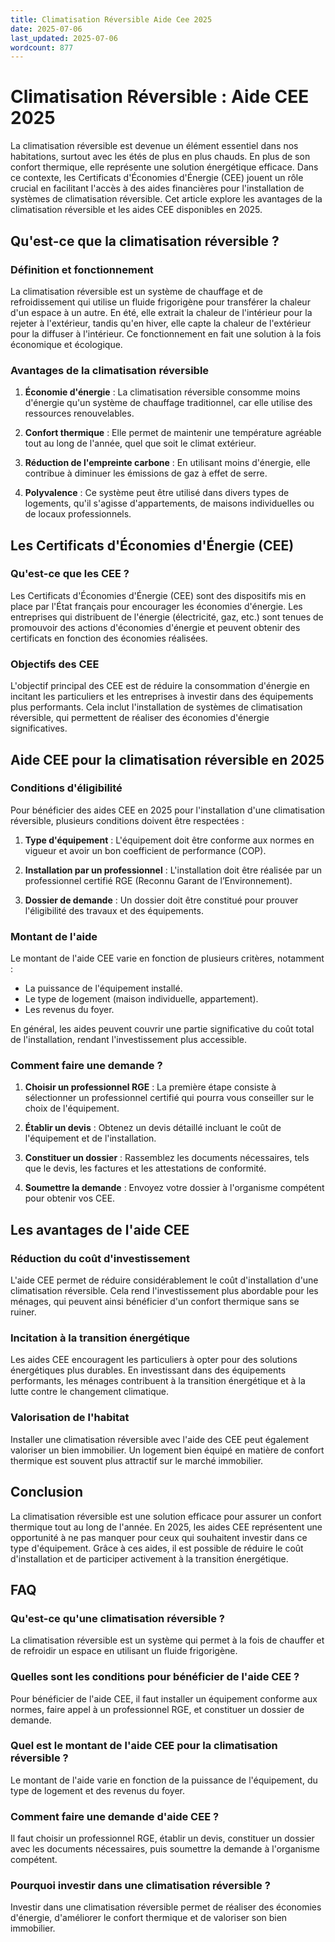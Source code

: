 ```yaml
---
title: Climatisation Réversible Aide Cee 2025
date: 2025-07-06
last_updated: 2025-07-06
wordcount: 877
---
```


# Climatisation Réversible : Aide CEE 2025

La climatisation réversible est devenue un élément essentiel dans nos habitations, surtout avec les étés de plus en plus chauds. En plus de son confort thermique, elle représente une solution énergétique efficace. Dans ce contexte, les Certificats d'Économies d'Énergie (CEE) jouent un rôle crucial en facilitant l'accès à des aides financières pour l'installation de systèmes de climatisation réversible. Cet article explore les avantages de la climatisation réversible et les aides CEE disponibles en 2025.

## Qu'est-ce que la climatisation réversible ?

### Définition et fonctionnement

La climatisation réversible est un système de chauffage et de refroidissement qui utilise un fluide frigorigène pour transférer la chaleur d'un espace à un autre. En été, elle extrait la chaleur de l'intérieur pour la rejeter à l'extérieur, tandis qu'en hiver, elle capte la chaleur de l'extérieur pour la diffuser à l'intérieur. Ce fonctionnement en fait une solution à la fois économique et écologique.

### Avantages de la climatisation réversible

1. **Économie d'énergie** : La climatisation réversible consomme moins d'énergie qu'un système de chauffage traditionnel, car elle utilise des ressources renouvelables.
   
2. **Confort thermique** : Elle permet de maintenir une température agréable tout au long de l'année, quel que soit le climat extérieur.

3. **Réduction de l'empreinte carbone** : En utilisant moins d'énergie, elle contribue à diminuer les émissions de gaz à effet de serre.

4. **Polyvalence** : Ce système peut être utilisé dans divers types de logements, qu'il s'agisse d'appartements, de maisons individuelles ou de locaux professionnels.

## Les Certificats d'Économies d'Énergie (CEE)

### Qu'est-ce que les CEE ?

Les Certificats d'Économies d'Énergie (CEE) sont des dispositifs mis en place par l'État français pour encourager les économies d'énergie. Les entreprises qui distribuent de l'énergie (électricité, gaz, etc.) sont tenues de promouvoir des actions d'économies d'énergie et peuvent obtenir des certificats en fonction des économies réalisées.

### Objectifs des CEE

L'objectif principal des CEE est de réduire la consommation d'énergie en incitant les particuliers et les entreprises à investir dans des équipements plus performants. Cela inclut l'installation de systèmes de climatisation réversible, qui permettent de réaliser des économies d'énergie significatives.

## Aide CEE pour la climatisation réversible en 2025

### Conditions d'éligibilité

Pour bénéficier des aides CEE en 2025 pour l'installation d'une climatisation réversible, plusieurs conditions doivent être respectées :

1. **Type d'équipement** : L'équipement doit être conforme aux normes en vigueur et avoir un bon coefficient de performance (COP).

2. **Installation par un professionnel** : L'installation doit être réalisée par un professionnel certifié RGE (Reconnu Garant de l’Environnement).

3. **Dossier de demande** : Un dossier doit être constitué pour prouver l'éligibilité des travaux et des équipements.

### Montant de l'aide

Le montant de l'aide CEE varie en fonction de plusieurs critères, notamment :

- La puissance de l'équipement installé.
- Le type de logement (maison individuelle, appartement).
- Les revenus du foyer.

En général, les aides peuvent couvrir une partie significative du coût total de l'installation, rendant l'investissement plus accessible.

### Comment faire une demande ?

1. **Choisir un professionnel RGE** : La première étape consiste à sélectionner un professionnel certifié qui pourra vous conseiller sur le choix de l'équipement.

2. **Établir un devis** : Obtenez un devis détaillé incluant le coût de l'équipement et de l'installation.

3. **Constituer un dossier** : Rassemblez les documents nécessaires, tels que le devis, les factures et les attestations de conformité.

4. **Soumettre la demande** : Envoyez votre dossier à l'organisme compétent pour obtenir vos CEE.

## Les avantages de l'aide CEE

### Réduction du coût d'investissement

L'aide CEE permet de réduire considérablement le coût d'installation d'une climatisation réversible. Cela rend l'investissement plus abordable pour les ménages, qui peuvent ainsi bénéficier d'un confort thermique sans se ruiner.

### Incitation à la transition énergétique

Les aides CEE encouragent les particuliers à opter pour des solutions énergétiques plus durables. En investissant dans des équipements performants, les ménages contribuent à la transition énergétique et à la lutte contre le changement climatique.

### Valorisation de l'habitat

Installer une climatisation réversible avec l'aide des CEE peut également valoriser un bien immobilier. Un logement bien équipé en matière de confort thermique est souvent plus attractif sur le marché immobilier.

## Conclusion

La climatisation réversible est une solution efficace pour assurer un confort thermique tout au long de l'année. En 2025, les aides CEE représentent une opportunité à ne pas manquer pour ceux qui souhaitent investir dans ce type d'équipement. Grâce à ces aides, il est possible de réduire le coût d'installation et de participer activement à la transition énergétique. 

## FAQ

### Qu'est-ce qu'une climatisation réversible ?

La climatisation réversible est un système qui permet à la fois de chauffer et de refroidir un espace en utilisant un fluide frigorigène.

### Quelles sont les conditions pour bénéficier de l'aide CEE ?

Pour bénéficier de l'aide CEE, il faut installer un équipement conforme aux normes, faire appel à un professionnel RGE, et constituer un dossier de demande.

### Quel est le montant de l'aide CEE pour la climatisation réversible ?

Le montant de l'aide varie en fonction de la puissance de l'équipement, du type de logement et des revenus du foyer.

### Comment faire une demande d'aide CEE ?

Il faut choisir un professionnel RGE, établir un devis, constituer un dossier avec les documents nécessaires, puis soumettre la demande à l'organisme compétent.

### Pourquoi investir dans une climatisation réversible ?

Investir dans une climatisation réversible permet de réaliser des économies d'énergie, d'améliorer le confort thermique et de valoriser son bien immobilier.
